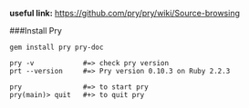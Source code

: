 **useful link:** https://github.com/pry/pry/wiki/Source-browsing  

###Install Pry
```
gem install pry pry-doc

pry -v            #=> check pry version
prt --version     #=> Pry version 0.10.3 on Ruby 2.2.3

pry               #=> to start pry
pry(main)> quit   #+> to quit pry
```
